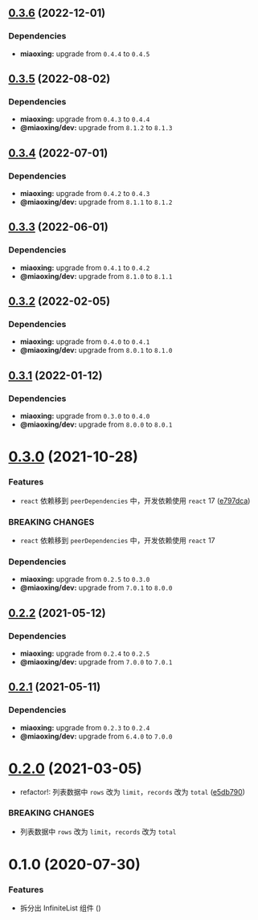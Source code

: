 ## [0.3.6](https://github.com/miaoxing/mxjs-infinite-list/compare/v0.3.5...v0.3.6) (2022-12-01)





### Dependencies

* **miaoxing:** upgrade from `0.4.4` to `0.4.5`

## [0.3.5](https://github.com/miaoxing/mxjs-infinite-list/compare/v0.3.4...v0.3.5) (2022-08-02)





### Dependencies

* **miaoxing:** upgrade from `0.4.3` to `0.4.4`
* **@miaoxing/dev:** upgrade from `8.1.2` to `8.1.3`

## [0.3.4](https://github.com/miaoxing/mxjs-infinite-list/compare/v0.3.3...v0.3.4) (2022-07-01)





### Dependencies

* **miaoxing:** upgrade from `0.4.2` to `0.4.3`
* **@miaoxing/dev:** upgrade from `8.1.1` to `8.1.2`

## [0.3.3](https://github.com/miaoxing/mxjs-infinite-list/compare/v0.3.2...v0.3.3) (2022-06-01)





### Dependencies

* **miaoxing:** upgrade from `0.4.1` to `0.4.2`
* **@miaoxing/dev:** upgrade from `8.1.0` to `8.1.1`

## [0.3.2](https://github.com/miaoxing/mxjs-infinite-list/compare/v0.3.1...v0.3.2) (2022-02-05)





### Dependencies

* **miaoxing:** upgrade from `0.4.0` to `0.4.1`
* **@miaoxing/dev:** upgrade from `8.0.1` to `8.1.0`

## [0.3.1](https://github.com/miaoxing/mxjs-infinite-list/compare/v0.3.0...v0.3.1) (2022-01-12)





### Dependencies

* **miaoxing:** upgrade from `0.3.0` to `0.4.0`
* **@miaoxing/dev:** upgrade from `8.0.0` to `8.0.1`

# [0.3.0](https://github.com/miaoxing/mxjs-infinite-list/compare/v0.2.2...v0.3.0) (2021-10-28)


### Features

* `react` 依赖移到 `peerDependencies` 中，开发依赖使用 `react` 17 ([e797dca](https://github.com/miaoxing/mxjs-infinite-list/commit/e797dcaeedb3c5e2a03ab93f374e7ffec5d80262))


### BREAKING CHANGES

* `react` 依赖移到 `peerDependencies` 中，开发依赖使用 `react` 17





### Dependencies

* **miaoxing:** upgrade from `0.2.5` to `0.3.0`
* **@miaoxing/dev:** upgrade from `7.0.1` to `8.0.0`

## [0.2.2](https://github.com/miaoxing/mxjs-infinite-list/compare/v0.2.1...v0.2.2) (2021-05-12)





### Dependencies

* **miaoxing:** upgrade from `0.2.4` to `0.2.5`
* **@miaoxing/dev:** upgrade from `7.0.0` to `7.0.1`

## [0.2.1](https://github.com/miaoxing/mxjs-infinite-list/compare/v0.2.0...v0.2.1) (2021-05-11)





### Dependencies

* **miaoxing:** upgrade from `0.2.3` to `0.2.4`
* **@miaoxing/dev:** upgrade from `6.4.0` to `7.0.0`

# [0.2.0](https://github.com/miaoxing/mxjs-infinite-list/compare/v0.1.0...v0.2.0) (2021-03-05)


* refactor!: 列表数据中 `rows` 改为 `limit`，`records` 改为 `total` ([e5db790](https://github.com/miaoxing/mxjs-infinite-list/commit/e5db790f4f0e15f06433477c96c100cd3c83fb2e))


### BREAKING CHANGES

* 列表数据中 `rows` 改为 `limit`，`records` 改为 `total`

# 0.1.0 (2020-07-30)


### Features

* 拆分出 InfiniteList 组件 ([](https://github.com/miaoxing/mxjs-infinite-list/commit/))
